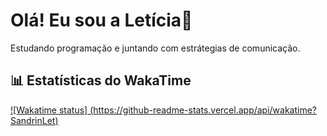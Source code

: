 # Olá! Eu sou a Letícia👋

Estudando programação e juntando com estrátegias de comunicação.

## 📊 Estatísticas do WakaTime

<!--START_SECTION:waka-->
<!--END_SECTION:waka-->

[![Wakatime status]
(https://github-readme-stats.vercel.app/api/wakatime?SandrinLet)](https://github.com/anuraghazra/github-readme-stats)

